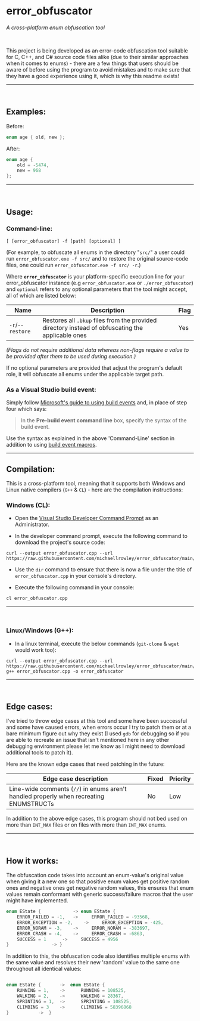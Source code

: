 # error_obfuscator
*A cross-platform enum obfuscation tool*

</br>

This project is being developed as an error-code obfuscation tool suitable for C, C++, and C# source code files alike (due to their similar approaches when it comes to enums) - there are a few things that users should be aware of before using the program to avoid mistakes and to make sure that they have a good experience using it, which is why this readme exists!

---
</br>

## Examples:


Before:
```C
enum age { old, new };
```

After:
```C
enum age {
	old = -5474,
	new = 968
};
```

---
</br>

## Usage:

### Command-line:
``[ [error_obfuscator] -f [path] [optional] ]``

(For example, to obfuscate all enums in the directory "``src/``" a user could run ``error_obfuscator.exe -f src/`` and to restore the original source-code files, one could run ``error_obfuscator.exe -f src/ -r``.)

Where **``error_obfuscator``** is your platform-specific execution line for your error_obfuscator instance (e.g ``error_obfuscator.exe`` or ``./error_obfuscator``) and ``optional`` refers to any optional parameters that the tool might accept, all of which are listed below:

| Name | Description | Flag |
|-|-|-|
| ``-r``/``--restore`` | Restores all ``.bkup`` files from the provided directory instead of obfuscating the applicable ones | Yes |

*(Flags do not require additional data whereas non-flags require a value to be provided after them to be used during execution.)*

If no optional parameters are provided that adjust the program's default role, it will obfuscate all enums under the applicable target path.
</br>

### As a Visual Studio build event:
Simply follow [Microsoft's guide to using build events](https://docs.microsoft.com/en-us/visualstudio/ide/how-to-specify-build-events-csharp) and, in place of step four which says:

> In the **Pre-build event command line** box, specify the syntax of the build event.

Use the syntax as explained in the above 'Command-Line' section in addition to using [build event macros](https://www.dotnetperls.com/post-pre-build-macros).

---

## Compilation:

This is a cross-platform tool, meaning that it supports both Windows and Linux native compilers (``G++`` & ``CL``) - here are the compilation instructions:

### Windows (CL):
- Open the [Visual Studio Developer Command Prompt](https://docs.microsoft.com/en-us/cpp/build/building-on-the-command-line?view=msvc-160) as an Administrator.

- In the developer command prompt, execute the following command to download the project's source code:
```CMD
curl --output error_obfuscator.cpp --url https://raw.githubusercontent.com/michaellrowley/error_obfuscator/main/src/main.cpp
```

- Use the ``dir`` command to ensure that there is now a file under the title of ``error_obfuscator.cpp`` in your console's directory.

- Execute the following command in your console:
```CMD
cl error_obfuscator.cpp
```

---
</br>

### Linux/Windows (G++):

- In a linux terminal, execute the below commands (``git-clone`` & ``wget`` would work too):
```Terminal
curl --output error_obfuscator.cpp --url https://raw.githubusercontent.com/michaellrowley/error_obfuscator/main/src/main.cpp
g++ error_obfuscator.cpp -o error_obfuscator
```

---
</br>

## Edge cases:
I've tried to throw edge cases at this tool and some have been successful and some have caused errors, when errors occur I try to patch them or at a bare minimum figure out why they exist (I used ``gdb`` for debugging so if you are able to recreate an issue that isn't mentioned here in any other debugging environment please let me know as I might need to download additional tools to patch it).

Here are the known edge cases that need patching in the future:

| Edge case description | Fixed | Priority |
|----|----|----|
| Line-wide comments (``//``) in enums aren't handled properly when recreating ENUMSTRUCTs | No | Low |

In addition to the above edge cases, this program should not bed used on more than ``INT_MAX`` files or on files with more than ``INT_MAX`` enums.

---
</br>

## How it works:

The obfuscation code takes into account an enum-value's original value when giving it a new one so that positive enum values get positive random ones and negative ones get negative random values, this ensures that enum values remain conformant with generic success/failure macros that 
the user might have implemented.
```C++
enum EState {			 ->	enum EState {
	ERROR_FAILED = -1,	 ->		ERROR_FAILED = -93568,
	ERROR_EXCEPTION = -2,	 ->		ERROR_EXCEPTION = -425,
	ERROR_NORAM = -3,	 ->		ERROR_NORAM = -383697,
	ERROR_CRASH = -4,	 ->		ERROR_CRASH = -6863,
	SUCCESS = 1		 ->		SUCCESS = 4956
}				 ->	}
```

In addition to this, the obfuscation code also identifies multiple enums with the same value and resolves their new 'random' value to the same one throughout all identical values:
```C++

enum EState {		->	enum EState {
	RUNNING = 1,	->		RUNNING = 108525,
	WALKING = 2,	->		WALKING = 28367,
	SPRINTING = 1,	->		SPRINTING = 108525,
	CLIMBING = 3	->		CLIMBING = 58396868
}			->	}

```
